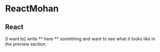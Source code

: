 # ReactMohan
## React
[I want to] write ** here ** something and want to see what it looks like in the preview section.
